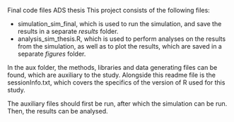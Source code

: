 Final code files ADS thesis
This project consists of the following files:
- simulation_sim_final, which is used to run the simulation, and save the results in a separate _results_ folder.
- analysis_sim_thesis.R, which is used to perform analyses on the results from the simulation,
as well as to plot the results, which are saved in a separate _figures_ folder. 

In the aux folder, the methods, libraries and data generating files can be found, which are auxiliary to the study.
Alongside this readme file is the sessionInfo.txt, which covers the specifics of the version of R used for this study.

The auxiliary files should first be run, after which the simulation can be run.
Then, the results can be analysed.
